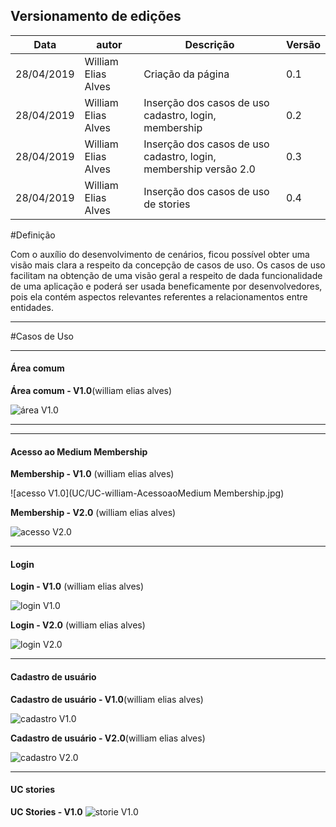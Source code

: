 ## Versionamento de edições
| Data           | autor                | Descrição                           |Versão|
|----------------|----------------------|-------------------------------------|------|
|   28/04/2019   | William Elias Alves  | Criação da página | 0.1  |
|   28/04/2019   | William Elias Alves  | Inserção dos casos de uso cadastro, login, membership| 0.2  |
|   28/04/2019   | William Elias Alves  | Inserção dos casos de uso cadastro, login, membership versão 2.0| 0.3  |
|28/04/2019| William Elias Alves  | Inserção dos casos de uso de stories| 0.4  |

#Definição

Com o auxílio do desenvolvimento de cenários, ficou possível obter uma visão mais clara a respeito da concepção de casos de uso. Os casos de uso facilitam na obtenção de uma visão geral a respeito de dada funcionalidade de uma aplicação e poderá ser usada beneficamente por desenvolvedores, pois ela contém aspectos relevantes referentes a relacionamentos entre entidades.

***
#Casos de Uso
***
#### Área comum
**Área comum - V1.0**(william elias alves)

![área V1.0](UC/UC-william-areacomum.jpg)

***

***
#### Acesso ao Medium Membership
**Membership - V1.0** (william elias alves)

![acesso V1.0](UC/UC-william-AcessoaoMedium Membership.jpg)

**Membership - V2.0** (william elias alves)

![acesso V2.0](UC/UC-william-AcessoaoMediumMembership_v2.jpg)

***

#### Login
**Login - V1.0** (william elias alves)

![login V1.0](UC/UC-william-Login.jpg)

**Login - V2.0** (william elias alves)

![login V2.0](UC/UC-william-Login_v2.jpg)
***

#### Cadastro de usuário 
**Cadastro de usuário - V1.0**(william elias alves)

![cadastro V1.0](UC/UC-william-Cadastro.jpg)

**Cadastro de usuário - V2.0**(william elias alves)

![cadastro V2.0](UC/UC-william-Cadastro_v2.jpg)
***

#### UC stories
**UC Stories - V1.0**
![storie V1.0](UC/UC-Stories_aline.jpg)
